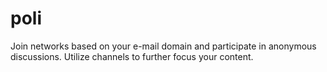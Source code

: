 # poli

Join networks based on your e-mail domain and participate in anonymous discussions. Utilize channels to further focus your content.
